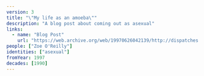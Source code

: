 ```yaml
---
version: 3
title: "\"My life as an amoeba\""
description: "A blog post about coming out as asexual"
links:
  - name: "Blog Post"
    url: "https://web.archive.org/web/19970626042139/http://dispatches.azstarnet.com/zoe/amoeba.htm"
people: ["Zoe O'Reilly"]
identities: ["asexual"]
fromYear: 1997
decades: [1990]
---
```

